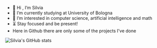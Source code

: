 - 👋 Hi , I’m Silvia
- 🌱 I’m currently studying at University of Bologna
- 👀 I’m interested in computer science, artificial intelligence and math
- ⏳ Stay focused and be present!
- Here in Github there are only some of the projects I've done


![Silvia's GitHub stats](https://github-readme-stats.vercel.app/api?username=silviazandoli&count_private=true&theme=vue&show_icons=true)



